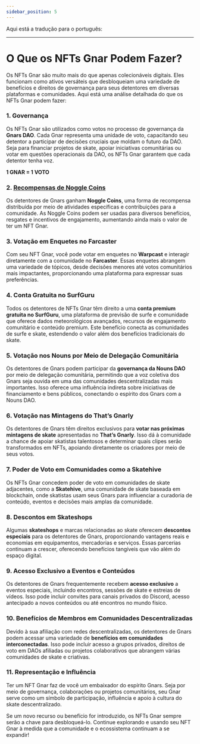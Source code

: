 ```yaml
---
sidebar_position: 5
---
```


Aqui está a tradução para o português:

---

# O Que os NFTs Gnar Podem Fazer?

Os NFTs Gnar são muito mais do que apenas colecionáveis digitais. Eles funcionam como ativos versáteis que desbloqueiam uma variedade de benefícios e direitos de governança para seus detentores em diversas plataformas e comunidades. Aqui está uma análise detalhada do que os NFTs Gnar podem fazer:

### **1. Governança**
Os NFTs Gnar são utilizados como votos no processo de governança da **Gnars DAO**. Cada Gnar representa uma unidade de voto, capacitando seu detentor a participar de decisões cruciais que moldam o futuro da DAO. Seja para financiar projetos de skate, apoiar iniciativas comunitárias ou votar em questões operacionais da DAO, os NFTs Gnar garantem que cada detentor tenha voz.

**1 GNAR = 1 VOTO**

### **2. [Recompensas de Noggle Coins](https://app.noggles.com)**
Os detentores de Gnars ganham **Noggle Coins**, uma forma de recompensa distribuída por meio de atividades específicas e contribuições para a comunidade. As Noggle Coins podem ser usadas para diversos benefícios, resgates e incentivos de engajamento, aumentando ainda mais o valor de ter um NFT Gnar.

### **3. Votação em Enquetes no Farcaster**
Com seu NFT Gnar, você pode votar em enquetes no **Warpcast** e interagir diretamente com a comunidade no **Farcaster**. Essas enquetes abrangem uma variedade de tópicos, desde decisões menores até votos comunitários mais impactantes, proporcionando uma plataforma para expressar suas preferências.

### **4. Conta Gratuita no SurfGuru**
Todos os detentores de NFTs Gnar têm direito a uma **conta premium gratuita no SurfGuru**, uma plataforma de previsão de surfe e comunidade que oferece dados meteorológicos avançados, recursos de engajamento comunitário e conteúdo premium. Este benefício conecta as comunidades de surfe e skate, estendendo o valor além dos benefícios tradicionais do skate.

### **5. Votação nos Nouns por Meio de Delegação Comunitária**
Os detentores de Gnars podem participar da **governança da Nouns DAO** por meio de delegação comunitária, permitindo que a voz coletiva dos Gnars seja ouvida em uma das comunidades descentralizadas mais importantes. Isso oferece uma influência indireta sobre iniciativas de financiamento e bens públicos, conectando o espírito dos Gnars com a Nouns DAO.

### **6. Votação nas Mintagens do That’s Gnarly**
Os detentores de Gnars têm direitos exclusivos para **votar nas próximas mintagens de skate** apresentadas no **That’s Gnarly**. Isso dá à comunidade a chance de apoiar skatistas talentosos e determinar quais clipes serão transformados em NFTs, apoiando diretamente os criadores por meio de seus votos.

### **7. Poder de Voto em Comunidades como a Skatehive**
Os NFTs Gnar concedem poder de voto em comunidades de skate adjacentes, como a **Skatehive**, uma comunidade de skate baseada em blockchain, onde skatistas usam seus Gnars para influenciar a curadoria de conteúdo, eventos e decisões mais amplas da comunidade.

### **8. Descontos em Skateshops**
Algumas **skateshops** e marcas relacionadas ao skate oferecem **descontos especiais** para os detentores de Gnars, proporcionando vantagens reais e economias em equipamentos, mercadorias e serviços. Essas parcerias continuam a crescer, oferecendo benefícios tangíveis que vão além do espaço digital.

### **9. Acesso Exclusivo a Eventos e Conteúdos**
Os detentores de Gnars frequentemente recebem **acesso exclusivo** a eventos especiais, incluindo encontros, sessões de skate e estreias de vídeos. Isso pode incluir convites para canais privados do Discord, acesso antecipado a novos conteúdos ou até encontros no mundo físico.

### **10. Benefícios de Membros em Comunidades Descentralizadas**
Devido à sua afiliação com redes descentralizadas, os detentores de Gnars podem acessar uma variedade de **benefícios em comunidades interconectadas**. Isso pode incluir acesso a grupos privados, direitos de voto em DAOs afiliadas ou projetos colaborativos que abrangem várias comunidades de skate e criativas.

### **11. Representação e Influência**
Ter um NFT Gnar faz de você um embaixador do espírito Gnars. Seja por meio de governança, colaborações ou projetos comunitários, seu Gnar serve como um símbolo de participação, influência e apoio à cultura do skate descentralizado.

Se um novo recurso ou benefício for introduzido, os NFTs Gnar sempre serão a chave para desbloqueá-lo. Continue explorando e usando seu NFT Gnar à medida que a comunidade e o ecossistema continuam a se expandir!
